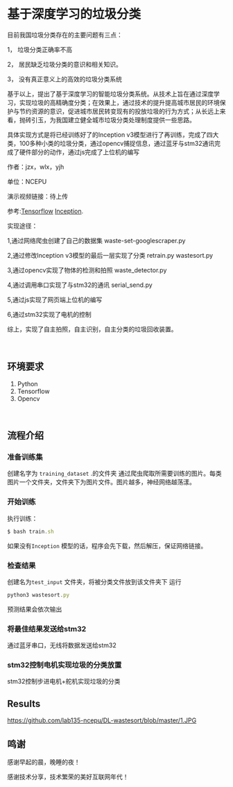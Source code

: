 # 基于深度学习的垃圾分类

目前我国垃圾分类存在的主要问题有三点：

1，	垃圾分类正确率不高

2，	居民缺乏垃圾分类的意识和相关知识。

3，	没有真正意义上的高效的垃圾分类系统

基于以上，提出了基于深度学习的智能垃圾分类系统。从技术上旨在通过深度学习，实现垃圾的高精确度分类；在效果上，通过技术的提升提高城市居民的环境保护与节约资源的意识，促进城市居民转变现有的投放垃圾的行为方式；从长远上来看，抛砖引玉，为我国建立健全城市垃圾分类处理制度提供一些思路。

具体实现方式是将已经训练好了的Inception v3模型进行了再训练，完成了四大类，100多种小类的垃圾分类，通过opencv捕捉信息，通过蓝牙与stm32通讯完成了硬件部分的动作，通过js完成了上位机的编写

作者：jzx，wlx，yjh

单位：NCEPU

演示视频链接：待上传

参考:[Tensorflow](https://www.tensorflow.org/)
[Inception](https://research.googleblog.com/2016/03/train-your-own-image-classifier-with.html).

实现途径：

1,通过网络爬虫创建了自己的数据集 waste-set-googlescraper.py

2,通过修改Inception v3模型的最后一层实现了分类  retrain.py wastesort.py

3,通过opencv实现了物体的检测和拍照 waste_detector.py

4,通过调用串口实现了与stm32的通讯 serial_send.py

5,通过js实现了网页端上位机的编写  

6,通过stm32实现了电机的控制 

综上，实现了自主拍照，自主识别，自主分类的垃圾回收装置。

<br/>

## 环境要求

1. Python
2. Tensorflow
3. Opencv
<br/>

## 流程介绍

### 准备训练集 
创建名字为 ``training_dataset`` .的文件夹 通过爬虫爬取所需要训练的图片。每类图片一个文件夹，文件夹下为图片文件。图片越多，神经网络越荡漾。

### 开始训练

执行训练：
```javascript
$ bash train.sh
```
如果没有``Inception`` 模型的话，程序会先下载，然后解压，保证网络链接。

### 检查结果
创建名为``test_input`` 文件夹，将被分类文件放到该文件夹下 
运行

```javascript
python3 wastesort.py
```

预测结果会依次输出

### 将最佳结果发送给stm32
通过蓝牙串口，无线将数据发送给stm32


### stm32控制电机实现垃圾的分类放置
stm32控制步进电机+舵机实现垃圾的分类
## Results

https://github.com/lab135-ncepu/DL-wastesort/blob/master/1.JPG



## 鸣谢
感谢早起的晨，晚睡的夜！

感谢技术分享，技术繁荣的美好互联网年代！
